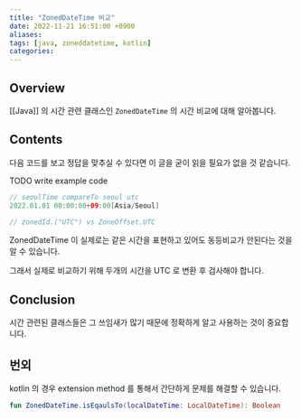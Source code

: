 ```yaml
---
title: "ZonedDateTime 비교"
date: 2022-11-21 16:51:00 +0900
aliases: 
tags: [java, zoneddatetime, kotlin]
categories:
---
```


## Overview

[[Java]] 의 시간 관련 클래스인 `ZonedDateTime` 의 시간 비교에 대해 알아봅니다.

## Contents

다음 코드를 보고 정답을 맞추실 수 있다면 이 글을 굳이 읽을 필요가 없을 것 같습니다.

TODO write example code

```java
// seoulTime compareTo seoul utc
2022.01.01 00:00:00+09:00[Asia/Seoul]

// zonedId.("UTC") vs ZoneOffset.UTC
```

ZonedDateTime 이 실제로는 같은 시간을 표현하고 있어도 동등비교가 안된다는 것을 알 수 있습니다.

그래서 실제로 비교하기 위해 두개의 시간을 UTC 로 변환 후 검사해야 합니다.

## Conclusion

시간 관련된 클래스들은 그 쓰임새가 많기 때문에 정확하게 알고 사용하는 것이 중요합니다.

## 번외

kotlin 의 경우 extension method 를 통해서 간단하게 문제를 해결할 수 있습니다.

```kotlin
fun ZonedDateTime.isEqaulsTo(localDateTime: LocalDateTime): Boolean
```
